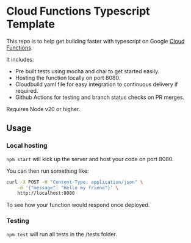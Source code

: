 # Cloud Functions Typescript Template

This repo is to help get building faster with typescript on Google
[Cloud Functions](https://cloud.google.com/functions).

It includes:

- Pre built tests using mocha and chai to get started easily.
- Hosting the function locally on port 8080.
- Cloudbuild yaml file for easy integration to continuous delivery if required.
- Github Actions for testing and branch status checks on PR merges.

Requires Node v20 or higher.

## Usage

### Local hosting

`npm start` will kick up the server and host your code on port 8080.

You can then run something like:

```bash
curl -X POST -H "Content-Type: application/json" \
    -d '{"message": "Hello my friend"}' \
    http://localhost:8080
```

To see how your function would respond once deployed.

### Testing

`npm test` will run all tests in the /tests folder.
